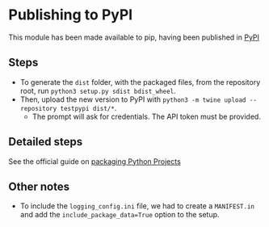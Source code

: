 # Publishing to PyPI

This module has been made available to pip, having been published in [PyPI](https://pypi.org/project/body-mass-index/)

## Steps

* To generate the `dist` folder, with the packaged files, from the repository root, run `python3 setup.py sdist bdist_wheel`.
* Then, upload the new version to PyPI with `python3 -m twine upload --repository testpypi dist/*`.
    * The prompt will ask for credentials. The API token must be provided.

## Detailed steps

See the official guide on [packaging Python Projects](https://packaging.python.org/tutorials/packaging-projects/)

## Other notes

* To include the `logging_config.ini` file, we had to create a `MANIFEST.in` and add the `include_package_data=True` option 
to the setup. 

